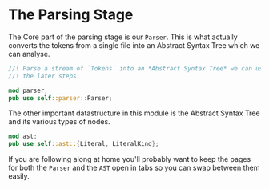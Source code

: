 # The Parsing Stage

The Core part of the parsing stage is our `Parser`. This is what actually
converts the tokens from a single file into an Abstract Syntax Tree which
we can analyse.

```rust
//! Parse a stream of `Tokens` into an *Abstract Syntax Tree* we can use for
//! the later steps.

mod parser;
pub use self::parser::Parser;
```

The other important datastructure in this module is the Abstract Syntax Tree
and its various types of nodes.

```rust
mod ast;
pub use self::ast::{Literal, LiteralKind};
```

If you are following along at home you'll probably want to keep the pages for
both the `Parser` and the `AST` open in tabs so you can swap between them 
easily.